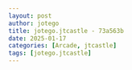 ```yaml
---
layout: post
author: jotego
title: jotego.jtcastle - 73a563b
date: 2025-01-17
categories: [Arcade, jtcastle]
tags: [jotego.jtcastle]
---
```



